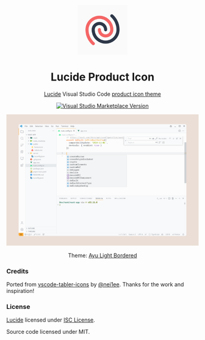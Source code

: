 <p align="center">
<img src="https://github.com/ZTL-UwU/vscode-icons-lucide/blob/main/icon.png?raw=true" height="130" width="130"/>
</p>

<h1 align="center">Lucide Product Icon</h1>

<p align="center"><a href="https://lucide.dev/">Lucide</a> Visual Studio Code <a href="https://code.visualstudio.com/api/extension-guides/product-icon-theme">product icon theme</a></p>


<p align="center">
<a href="https://marketplace.visualstudio.com/items?itemName=ZTL-UwU.icons-lucide" target="__blank"><img src="https://img.shields.io/visual-studio-marketplace/v/ZTL-UwU.icons-carbon.svg?color=EBDED6&amp;label=Marketplace&logo=visual-studio-code" alt="Visual Studio Marketplace Version" /></a>
</p>

<p align="center">
<img src="https://github.com/ZTL-UwU/vscode-icons-lucide/blob/main/preview.png?raw=true"/>
</p>

<p align="center">
Theme: <a href="https://vscodethemes.com/e/teabyii.ayu/ayu-light-bordered" target="__blank">Ayu Light Bordered</a>
</p>

### Credits

Ported from [vscode-tabler-icons](https://github.com/nei1ee/vscode-tabler-icons) by [@nei1ee](https://github.com/nei1ee). Thanks for the work and inspiration!

### License

[Lucide](https://github.com/lucide-icons/lucide) licensed under [ISC License](https://github.com/lucide-icons/lucide/blob/main/LICENSE).

Source code licensed under MIT.